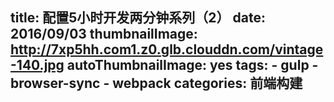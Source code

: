 title: 配置5小时开发两分钟系列（2）
date: 2016/09/03
thumbnailImage: http://7xp5hh.com1.z0.glb.clouddn.com/vintage-140.jpg
autoThumbnailImage: yes
tags:
    - gulp
    - browser-sync
    - webpack
categories: 前端构建
---